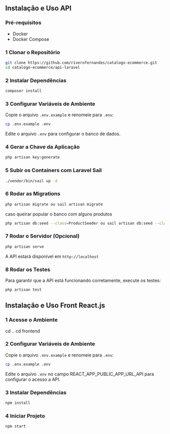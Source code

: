 ## Instalação e Uso API

### **Pré-requisitos**
- Docker
- Docker Compose

### **1 Clonar o Repositório**
```sh
git clone https://github.com/riverofernandes/catalogo-ecommerce.git
cd catalogo-ecommerce/api-laravel
```

### **2 Instalar Dependências**
```sh
composer install
```

### **3 Configurar Variáveis de Ambiente**
Copie o arquivo `.env.example` e renomeie para `.env`:
```sh
cp .env.example .env
```
Edite o arquivo `.env` para configurar o banco de dados.

### **4 Gerar a Chave da Aplicação**
```sh
php artisan key:generate
```

### **5 Subir os Containers com Laravel Sail**
```sh
./vendor/bin/sail up -d
```

### **6 Rodar as Migrations**
```sh
php artisan migrate ou sail artisan migrate
```
caso queirar popular o banco com alguns produtos 
```sh
php artisan db:seed --class=ProductSeeder ou sail artisan db:seed --class=ProductSeeder
```

### **7 Rodar o Servidor** (Opcional)
```sh
php artisan serve
```
A API estará disponível em `http://localhost`

### **8 Rodar os Testes**
Para garantir que a API está funcionando corretamente, execute os testes:
```sh
php artisan test
```

## Instalação e Uso Front React.js

### **1 Acesse o Ambiente**
cd ..
cd frontend

### **2 Configurar Variáveis de Ambiente**
Copie o arquivo `.env.example` e renomeie para `.env`:
```sh
cp .env.example .env
```
Edite o arquivo `.env` no campo REACT_APP_PUBLIC_APP_URL_API para configurar o acesso a API.

### **3 Instalar Dependências**
```sh
npm install
```

### **4 Iniciar Projeto**
```sh
npm start
```
